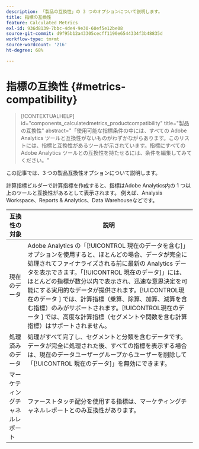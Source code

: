 ```yaml
---
description: 「製品の互換性」の 3 つのオプションについて説明します。
title: 指標の互換性
feature: Calculated Metrics
exl-id: 936d8139-7bbc-4de4-9e30-60ef5e12be08
source-git-commit: d9f95b12a43305cecff1190e6544334f3b48835d
workflow-type: tm+mt
source-wordcount: '216'
ht-degree: 68%

---
```


# 指標の互換性 {#metrics-compatibility}

>[!CONTEXTUALHELP]
>id="components_calculatedmetrics_productcompatibility"
>title="製品の互換性"
>abstract="「使用可能な指標条件の中には、すべての Adobe Analytics ツールと互換性がないものがわずかながらあります。このリストには、指標と互換性があるツールが示されています。指標にすべての Adobe Analytics ツールとの互換性を持たせるには、条件を編集してみてください。"

この記事では、3 つの製品互換性オプションについて説明します。

計算指標ビルダーで計算指標を作成すると、指標はAdobe Analytics内の 1 つ以上のツールと互換性があるとして表示されます。 例えば、Analysis Workspace、Reports &amp; Analytics、Data Warehouseなどです。


| 互換性の対象 | 説明 |
| --- | --- |
| 現在のデータ | Adobe Analytics の「[!UICONTROL 現在のデータを含む]」オプションを使用すると、ほとんどの場合、データが完全に処理されてファイナライズされる前に最新の Analytics データを表示できます。「[!UICONTROL 現在のデータ]」には、ほとんどの指標が数分以内で表示され、迅速な意思決定を可能にする実用的なデータが提供されます。[!UICONTROL &#x200B; 現在のデータ &#x200B;] では、計算指標（乗算、除算、加算、減算を含む指標）のみがサポートされます。[!UICONTROL &#x200B; 現在のデータ &#x200B;] では、高度な計算指標（セグメントや関数を含む計算指標）はサポートされません。 |
| 処理済みのデータ | 処理がすべて完了し、セグメントと分類を含むデータです。データが完全に処理された後、すべての指標を表示する場合は、現在のデータユーザーグループからユーザーを削除して「[!UICONTROL 現在のデータ]」を無効にできます。 |
| マーケティングチャネルレポート | ファーストタッチ配分を使用する指標は、マーケティングチャネルレポートとのみ互換性があります。 |
